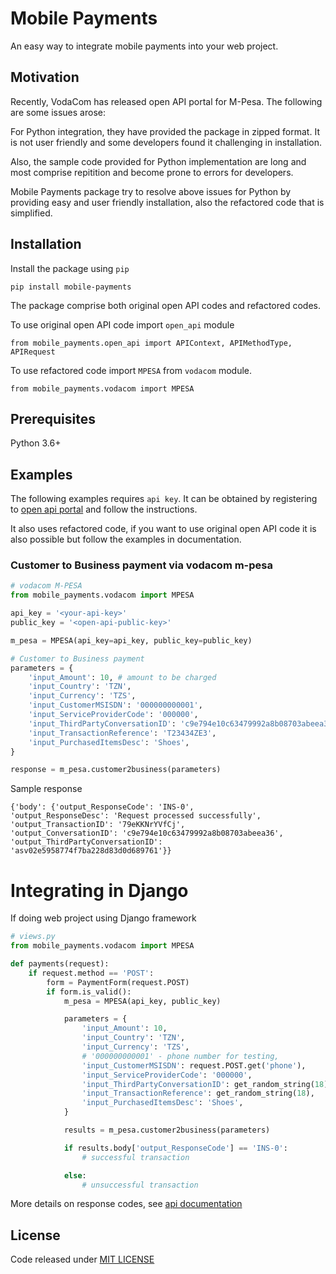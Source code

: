 # Mobile Payments
An easy way to integrate mobile payments into your web project.

## Motivation
Recently, VodaCom has released open API portal for M-Pesa. The following are some issues arose:

For Python integration, they have provided the package in zipped format. It is not user friendly and some developers found it challenging in installation.

Also, the sample code provided for Python implementation are long and most comprise repitition and become prone to errors for developers.

Mobile Payments package try to resolve above issues for Python by providing easy and user friendly installation, also the refactored code that is simplified.


## Installation
Install the package using `pip`
```
pip install mobile-payments
```

The package comprise both original open API codes and refactored codes.

To use original open API code import `open_api` module

```
from mobile_payments.open_api import APIContext, APIMethodType, APIRequest
```

To use refactored code import `MPESA` from `vodacom` module.

```
from mobile_payments.vodacom import MPESA
```


## Prerequisites
Python 3.6+

## Examples
The following examples requires `api key`. It can be obtained by registering to [open api portal](https://openapiportal.m-pesa.com) and follow the instructions.

It also uses refactored code, if you want to use original open API code it is also possible but follow the examples in documentation.

### Customer to Business payment via vodacom m-pesa

```python
# vodacom M-PESA
from mobile_payments.vodacom import MPESA

api_key = '<your-api-key>'
public_key = '<open-api-public-key>'

m_pesa = MPESA(api_key=api_key, public_key=public_key)

# Customer to Business payment
parameters = {
    'input_Amount': 10, # amount to be charged
    'input_Country': 'TZN',
    'input_Currency': 'TZS',
    'input_CustomerMSISDN': '000000000001',
    'input_ServiceProviderCode': '000000',
    'input_ThirdPartyConversationID': 'c9e794e10c63479992a8b08703abeea36',
    'input_TransactionReference': 'T23434ZE3',
    'input_PurchasedItemsDesc': 'Shoes',
}

response = m_pesa.customer2business(parameters)
```

Sample response

```
{'body': {'output_ResponseCode': 'INS-0',
'output_ResponseDesc': 'Request processed successfully',
'output_TransactionID': '79eKKNrYVfCj',
'output_ConversationID': 'c9e794e10c63479992a8b08703abeea36', 'output_ThirdPartyConversationID': 'asv02e5958774f7ba228d83d0d689761'}}
```

# Integrating in Django
If doing web project using Django framework

```python
# views.py
from mobile_payments.vodacom import MPESA

def payments(request):
    if request.method == 'POST':
        form = PaymentForm(request.POST)
        if form.is_valid():
            m_pesa = MPESA(api_key, public_key)

            parameters = {
                'input_Amount': 10,
                'input_Country': 'TZN',
                'input_Currency': 'TZS',
                # '000000000001' - phone number for testing,
                'input_CustomerMSISDN': request.POST.get('phone'),
                'input_ServiceProviderCode': '000000',
                'input_ThirdPartyConversationID': get_random_string(18),
                'input_TransactionReference': get_random_string(18),
                'input_PurchasedItemsDesc': 'Shoes',
            }

            results = m_pesa.customer2business(parameters)

            if results.body['output_ResponseCode'] == 'INS-0':
                # successful transaction

            else:
                # unsuccessful transaction

```
More details on response codes, see [api documentation](https://openapiportal.m-pesa.com/api-documentation)

## License
Code released under [MIT LICENSE](https://github.com/ZendaInnocent/mobile-payments/blob/main/LICENSE)
